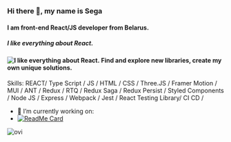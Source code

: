 ### Hi there 👋, my name is Sega
#### I am front-end React/JS developer from Belarus.
 ##### I like everything about React.
#### ![I like everything about React.](https://www.google.com/imgres?imgurl=http%3A%2F%2F68.media.tumblr.com%2F8971fcddb36a737f462147f63957860a%2Ftumblr_odz4fgkzO41tpri36o1_400.gif&tbnid=QN4suGGqQgJOzM&vet=12ahUKEwj6-uqE77L-AhUUvCoKHcy3ARwQMygiegUIARDaAg..i&imgrefurl=https%3A%2F%2Fwifflegif.com%2Fgifs%2F645589-capybara-animal-gif&docid=BbvwU5tmHtdxWM&w=260&h=145&q=capibara%20gif&ved=2ahUKEwj6-uqE77L-AhUUvCoKHcy3ARwQMygiegUIARDaAg)  Find and explore new libraries, create my own unique solutions.

Skills: REACT/ Type Script / JS / HTML / CSS / Three.JS / Framer Motion / MUI / ANT / Redux / RTQ / Redux Saga / Redux Persist / Styled Components / Node JS / Express / Webpack / Jest / React Testing Library/ CI CD / 

- 🔭 I’m currently working on:
- [![ReadMe Card](https://github-readme-stats.vercel.app/api/pin/?username=Segacnd&repo=perfect-todo)](https://github.com/Segacnd/perfect-todo) 

<img src="https://github-readme-stats.vercel.app/api/top-langs?username=Segacnd&show_icons=true&locale=en&layout=compact&theme=chartreuse-dark" alt="ovi" />
